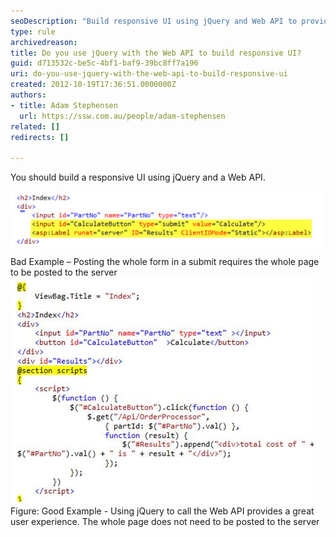 ```yaml
---
seoDescription: "Build responsive UI using jQuery and Web API to provide seamless user experiences."
type: rule
archivedreason: 
title: Do you use jQuery with the Web API to build responsive UI?
guid: d713532c-be5c-4bf1-baf9-39bc8ff7a196
uri: do-you-use-jquery-with-the-web-api-to-build-responsive-ui
created: 2012-10-19T17:36:51.0000000Z
authors:
- title: Adam Stephensen
  url: https://ssw.com.au/people/adam-stephensen
related: []
redirects: []

---
```


You should build a responsive UI using jQuery and a Web API.

<!--endintro-->
![build responsive bad example](build-responsive-bad.jpg) Bad Example – Posting the whole form in a submit requires the whole page to be posted to the server ![build responsive](build-responsive-good.jpg) Figure: Good Example - Using jQuery to call the Web API provides a great user experience. The whole page does not need to be posted to the server
